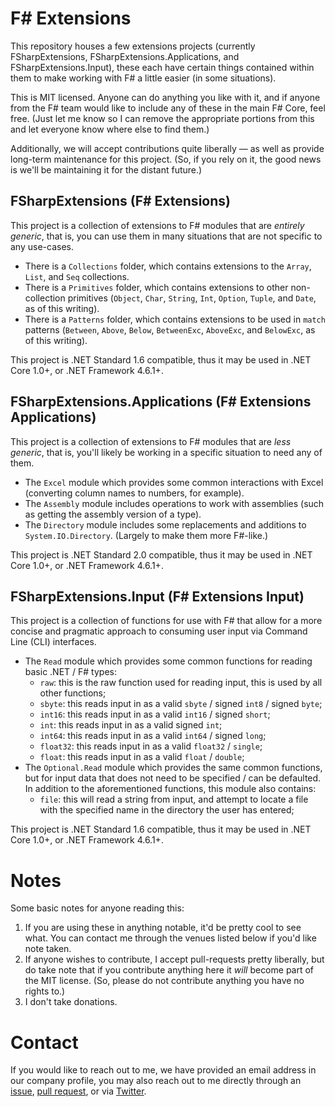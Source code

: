 F# Extensions
===

This repository houses a few extensions projects (currently FSharpExtensions, FSharpExtensions.Applications, and FSharpExtensions.Input), these each have certain things contained within them to make working with F# a little easier (in some situations).

This is MIT licensed. Anyone can do anything you like with it, and if anyone from the F# team would like to include any of these in the main F# Core, feel free. (Just let me know so I can remove the appropriate portions from this and let everyone know where else to find them.)

Additionally, we will accept contributions quite liberally &mdash; as well as provide long-term maintenance for this project. (So, if you rely on it, the good news is we'll be maintaining it for the distant future.)

FSharpExtensions (F# Extensions)
---

This project is a collection of extensions to F# modules that are *entirely generic*, that is, you can use them in many situations that are not specific to any use-cases.

* There is a `Collections` folder, which contains extensions to the `Array`, `List`, and `Seq` collections.
* There is a `Primitives` folder, which contains extensions to other non-collection primitives (`Object`, `Char`, `String`, `Int`, `Option`, `Tuple`, and `Date`, as of this writing).
* There is a `Patterns` folder, which contains extensions to be used in `match` patterns (`Between`, `Above`, `Below`, `BetweenExc`, `AboveExc`, and `BelowExc`, as of this writing).

This project is .NET Standard 1.6 compatible, thus it may be used in .NET Core 1.0+, or .NET Framework 4.6.1+.

FSharpExtensions.Applications (F# Extensions Applications)
---

This project is a collection of extensions to F# modules that are *less generic*, that is, you'll likely be working in a specific situation to need any of them.

* The `Excel` module which provides some common interactions with Excel (converting column names to numbers, for example).
* The `Assembly` module includes operations to work with assemblies (such as getting the assembly version of a type).
* The `Directory` module includes some replacements and additions to `System.IO.Directory`. (Largely to make them more F#-like.)

This project is .NET Standard 2.0 compatible, thus it may be used in .NET Core 1.0+, or .NET Framework 4.6.1+.

FSharpExtensions.Input (F# Extensions Input)
---

This project is a collection of functions for use with F# that allow for a more concise and pragmatic approach to consuming user input via Command Line (CLI) interfaces.

* The `Read` module which provides some common functions for reading basic .NET / F# types:
  - `raw`: this is the raw function used for reading input, this is used by all other functions;
  - `sbyte`: this reads input in as a valid `sbyte` / signed `int8` / signed `byte`;
  - `int16`: this reads input in as a valid `int16` / signed `short`;
  - `int`: this reads input in as a valid signed `int`;
  - `int64`: this reads input in as a valid `int64` / signed `long`;
  - `float32`: this reads input in as a valid `float32` / `single`;
  - `float`: this reads input in as a valid `float` / `double`;
* The `Optional.Read` module which provides the same common functions, but for input data that does not need to be specified / can be defaulted. In addition to the aforementioned functions, this module also contains:
  - `file`: this will read a string from input, and attempt to locate a file with the specified name in the directory the user has entered;

This project is .NET Standard 1.6 compatible, thus it may be used in .NET Core 1.0+, or .NET Framework 4.6.1+.

Notes
===

Some basic notes for anyone reading this:

1. If you are using these in anything notable, it'd be pretty cool to see what. You can contact me through the venues listed below if you'd like note taken.
2. If anyone wishes to contribute, I accept pull-requests pretty liberally, but do take note that if you contribute anything here it *will* become part of the MIT license. (So, please do not contribute anything you have no rights to.)
3. I don't take donations.

Contact
===

If you would like to reach out to me, we have provided an email address in our company profile, you may also reach out to me directly through an [issue][0], [pull request][1], or via [Twitter][2].

 [0]: https://github.com/Ellersoft-LLC/FSharpExtensions/issues
 [1]: https://github.com/Ellersoft-LLC/FSharpExtensions/pulls
 [2]: https://twitter.com/ebrown8534

